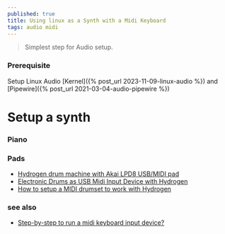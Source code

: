 ```yaml
---
published: true
title: Using linux as a Synth with a Midi Keyboard
tags: audio midi
---
```

> Simplest step for Audio setup.

### Prerequisite

Setup Linux Audio [Kernel]({% post_url 2023-11-09-linux-audio %}) and  [Pipewire]({% post_url 2021-03-04-audio-pipewire %})

# Setup a synth

### Piano

### Pads
- [Hydrogen drum machine with Akai LPD8 USB/MIDI pad](https://www.youtube.com/watch?v=jrHYHjIRBt4)
- [Electronic Drums as USB Midi Input Device with Hydrogen](https://www.youtube.com/watch?v=SvBweh5CoEw)
- [How to setup a MIDI drumset to work with Hydrogen ](https://www.youtube.com/watch?v=BgOHtm0Sj5o)


### see also
- [Step-by-step to run a midi keyboard input device?](https://askubuntu.com/questions/147052/step-by-step-to-run-a-midi-keyboard-input-device-12-04)
